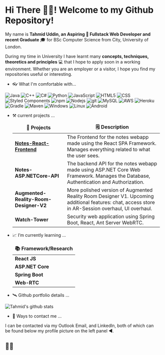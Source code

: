 # Hi There 👋😁! Welcome to my Github Repository!

My name is **Tahmid Uddin, an Aspiring 🚀 Fullstack Web Developer and recent Graduate** 🎓 for BSc Computer Science from City, University of London.

During my time in University I have learnt many **concepts, techniques, theoretics and principles** 💻 that I hope to apply soon in a working environment. Whether you are an employer or a visitor, I hope you find my repositories useful or interesting.

- 👓 What I'm comfortable with...

<p>
  <img alt="Java" src="https://img.shields.io/badge/-Java-45b8d8?style=flat&logo=Java&logoColor=red&color=white" />
  <img alt="C++" src="https://img.shields.io/badge/C++-blue.svg?style=flat&logo=c%2B%2B" /> 
  <img alt="C#" src="https://img.shields.io/badge/-C Sharp-45b8d8?style=flat&logo=c%2B%2B" />
  <img alt="Python" src="https://img.shields.io/badge/-Python-blue?style=flat&logo=python&logoColor=orange" />
  <img alt="JavaScript" src="https://img.shields.io/badge/-JavaScript-black?style=flat&logo=javascript&logoColor=yellow" />
  <img alt="HTML5" src="https://img.shields.io/badge/-HTML5-E34F26?style=flat&logo=html5&logoColor=white" />
  <img alt="CSS" src="https://img.shields.io/badge/-CSS-blue?style=flat&logo=html5&logoColor=white" />
  <img alt="Styled Components" src="https://img.shields.io/badge/-Styled_Components-db7092?style=flat&logo=styled-components&logoColor=white" />
  <img alt="npm" src="https://img.shields.io/badge/-NPM-CB3837?style=flat&logo=npm&logoColor=white" />
  <img alt="Nodejs" src="https://img.shields.io/badge/-Nodejs-43853d?style=flat&logo=Node.js&logoColor=white" />
  <img alt="git" src="https://img.shields.io/badge/-Git-F05032?style=flat&logo=git&logoColor=white" />
  <img alt="MySQL" src="https://img.shields.io/badge/-MySQL-blue?style=flat&logo=mysql&logoColor=white" />
  <img alt="AWS" src="https://img.shields.io/badge/-AWS-black?style=flat&logo=amazon-aws&logoColor=orange" />
  <img alt="Heroku" src="https://img.shields.io/badge/-Heroku-430098?style=flat&logo=heroku&logoColor=white" />
  <img alt="Gradle" src="https://img.shields.io/badge/-Gradle-white?style=flat&logo=gradle&logoColor=green" />
  <img alt="Maven" src="https://img.shields.io/badge/-Maven-white?style=flat&logo=apollo-graphql&logoColor=black" />
  <img alt="Windows" src="https://img.shields.io/badge/-Windows-white?style=flat&logo=windows&logoColor=blue" />
  <img alt="Linux" src="https://img.shields.io/badge/-Linux-orange?style=flat&logo=linux&logoColor=black" />
  <img alt="Android" src="https://img.shields.io/badge/-Native%20Android%20Development-black?style=flat&logo=android&logoColor=green" />
</p>

- ⚒ current projects ...

  <table>
    <thead align="center">
      <tr border: none;>
        <td><b>📁 Projects</b></td>
        <td><b>🗒 Description</b></td>
      </tr>
    </thead>
    <tbody>
      <tr>
        <td><a href="https://github.com/TahmidU/Notes-React-Frontend"><b>Notes-React-Frontend</b></a></td>
        <td><a>The Frontend for the notes webapp made using the React SPA Framework. Manages everything related to what the user sees.</a></td>
      </tr>
      <tr>
        <td><a><b>Notes-ASP.NETCore-API</b></a></td>
        <td><a>The backend API for the notes webapp made using ASP.NET Core Web Framework. Manages the Database, Authentication and Authorization.</a></td>
      </tr>
      <tr>
        <td><a><b>Augmented-Reality-Room-Designer-V2</b></a></td>
        <td><a>More polished version of Augmented Reality Room Designer V1. Upcoming additional features: chat, access store in AR-Session overhaul, UI overhaul.</a></td>
      </tr>
      <tr>
        <td><a><b>Watch-Tower</b></a></td>
        <td><a>Security web application using Spring Boot, React, Ant Server WebRTC.</a></td>
      </tr>
    </tbody>
  </table>

- 📈 I’m currently learning ...

  <table>
    <thead align="center">
      <tr border: none;>
        <td><b>📚 Framework/Research</b></td>
      </tr>
    </thead>
    <tbody>
      <tr>
        <td><a><b>React JS</b></a></td>
      </tr>
      <tr>
        <td><a><b>ASP.NET Core</b></a></td>
      </tr>
      <tr>
        <td><a><b>Spring Boot</b></a></td>
      </tr>
      <tr>
        <td><a><b>Web-RTC</b></a></td>
      </tr>
    </tbody>
  </table>

- 🛰 Github portfolio details ...

![Tahmid's github stats](https://github-readme-stats.vercel.app/api?username=TahmidU&show_icons=true&title_color=c1c7cb&icon_color=cfd3d6&text_color=374140&bg_color=e9ebec&hide=stars,issues)
  
- 📧 Ways to contact me ...

I can be contacted via my Outlook Email, and LinkedIn, both of which can be found below my profile picture on the left panel ◀.

## 👋👋
